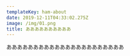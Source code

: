```yaml
---
templateKey: ham-about
date: 2019-12-11T04:33:02.275Z
image: /img/01.png
title: ああああああああああ
---
```

ああああああああああああああああああああああ
